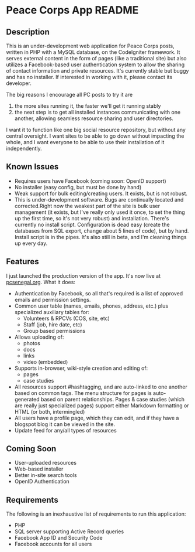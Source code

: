 # Peace Corps App README

## Description

This is an under-development web application for Peace Corps posts, written in PHP with a MySQL database, on the CodeIgniter framework. It serves external content in the form of pages (like a traditional site) but also utilizes a Facebook-based user authentication system to allow the sharing of contact information and private resources. It's currently stable but buggy and has no installer. If interested in working with it, please contact its developer.

The big reasons I encourage all PC posts to try it are

1. the more sites running it, the faster we'll get it running stably
2. the next step is to get all installed instances communicating with one another, allowing seamless resource sharing and user directories.

I want it to function like one big social resource repository, but without any central oversight. I want sites to be able to go down without impacting the whole, and I want everyone to be able to use their installation of it independently.

## Known Issues

* Requires users have Facebook (coming soon: OpenID support)
* No installer (easy config, but must be done by hand)
* Weak support for bulk editing/creating users. It exists, but is not robust.
* This is under-development software. Bugs are continually located and corrected.Right now the weakest part of the site is bulk user management (it exists, but I've really only used it once, to set the thing up the first time, so it's not very robust) and installation. There's currently no install script. Configuration is dead easy (create the databases from SQL export, change about 5 lines of code), but by hand. Install script is in the pipes. It's also still in beta, and I'm cleaning things up every day.

## Features

I just launched the production version of the app. It's now live at [pcsenegal.org](http://pcsenegal.org). What it does:

* Authentication by Facebook, so all that's required is a list of approved emails and permission settings.
* Common user table (names, emails, phones, address, etc.) plus specialized auxiliary tables for:
	* Volunteers & RPCVs (COS, site, etc)
	* Staff (job, hire date, etc)
	* Group based permissions
* Allows uploading of:
	* photos
	* docs
	* links
	* video (embedded)
* Supports in-browser, wiki-style creation and editing of:
	* pages
	* case studies
* All resources support #hashtagging, and are auto-linked to one another based on common tags. The menu structure for pages is auto-generated based on parent relationships. Pages & case studies (which are really just specialized pages) support either Markdown formatting or HTML (or both, intermingled)
* All users have a profile page, which they can edit, and if they have a blogspot blog it can be viewed in the site.
* Update feed for any/all types of resources

## Coming Soon

* User-uploaded resources
* Web-based installer
* Better in-site search tools
* OpenID Authentication

## Requirements

The following is an inexhaustive list of requirements to run this application:

* PHP
* SQL server supporting Active Record queries
* Facebook App ID and Security Code
* Facebook accounts for all users